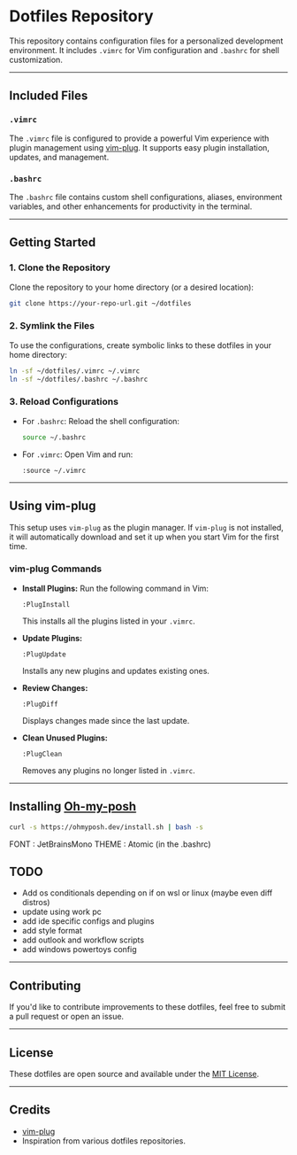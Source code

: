 # Dotfiles Repository

This repository contains configuration files for a personalized development environment. It includes `.vimrc` for Vim configuration and `.bashrc` for shell customization.

---

## **Included Files**

### `.vimrc`
The `.vimrc` file is configured to provide a powerful Vim experience with plugin management using [vim-plug](https://github.com/junegunn/vim-plug). It supports easy plugin installation, updates, and management.

### `.bashrc`
The `.bashrc` file contains custom shell configurations, aliases, environment variables, and other enhancements for productivity in the terminal.

---

## **Getting Started**

### **1. Clone the Repository**
Clone the repository to your home directory (or a desired location):
```bash
git clone https://your-repo-url.git ~/dotfiles
```

### **2. Symlink the Files**
To use the configurations, create symbolic links to these dotfiles in your home directory:
```bash
ln -sf ~/dotfiles/.vimrc ~/.vimrc
ln -sf ~/dotfiles/.bashrc ~/.bashrc
```

### **3. Reload Configurations**
- For `.bashrc`: Reload the shell configuration:
  ```bash
  source ~/.bashrc
  ```
- For `.vimrc`: Open Vim and run:
  ```vim
  :source ~/.vimrc
  ```

---

## **Using vim-plug**

This setup uses `vim-plug` as the plugin manager. If `vim-plug` is not installed, it will automatically download and set it up when you start Vim for the first time.

### **vim-plug Commands**

- **Install Plugins:** Run the following command in Vim:
  ```vim
  :PlugInstall
  ```
  This installs all the plugins listed in your `.vimrc`.

- **Update Plugins:**
  ```vim
  :PlugUpdate
  ```
  Installs any new plugins and updates existing ones.

- **Review Changes:**
  ```vim
  :PlugDiff
  ```
  Displays changes made since the last update.

- **Clean Unused Plugins:**
  ```vim
  :PlugClean
  ```
  Removes any plugins no longer listed in `.vimrc`.

---

## Installing [Oh-my-posh](https://ohmyposh.dev/docs/installation/linux)

```bash
curl -s https://ohmyposh.dev/install.sh | bash -s
```

FONT : JetBrainsMono
THEME : Atomic (in the .bashrc)
## **TODO**

- Add os conditionals depending on if on wsl or linux (maybe even diff distros)
- update using work pc
- add ide specific configs and plugins
- add style format
- add outlook and workflow scripts
- add windows powertoys config

---

## **Contributing**

If you'd like to contribute improvements to these dotfiles, feel free to submit a pull request or open an issue.

---

## **License**

These dotfiles are open source and available under the [MIT License](LICENSE).

---

## **Credits**

- [vim-plug](https://github.com/junegunn/vim-plug)
- Inspiration from various dotfiles repositories.
